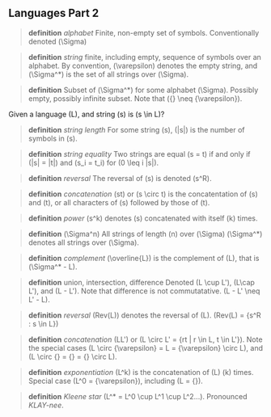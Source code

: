 ## Languages Part 2

> **definition**
> *alphabet*
> Finite, non-empty set of symbols. Conventionally denoted \(\Sigma\)

> **definition**
> *string*
> finite, including empty, sequence of symbols over an alphabet. By convention, \(\varepsilon\) denotes the empty string, and \(\Sigma^*\) is the set of all strings over \(\Sigma\).

> **definition**
> Subset of \(\Sigma^*\) for some alphabet \(\Sigma\). Possibly empty, possibly infinite subset. Note that \(\{\} \neq \{\varepsilon\}\).

Given a language \(L\), and string \(s\) is \(s \in L\)?

> **definition**
> *string length*
> For some string \(s\), \(|s|\) is the number of symbols in \(s\).

> **definition**
> *string equality*
> Two strings are equal \(s = t\) if and only if \(|s| = |t|\) and \(s_i = t_i\) for \(0 \leq i |s|\).

> **definition**
> *reversal*
> The reversal of \(s\) is denoted \(s^R\).

> **definition**
> *concatenation*
> \(st\) or \(s \circ t\) is the concatentation of \(s\) and \(t\), or all characters of \(s\)  followed by those of \(t\).

> **definition**
> *power*
> \(s^k\) denotes \(s\) concatenated with itself \(k\) times.

> **definition**
> \(\Sigma^n\)
> All strings of length \(n\) over \(\Sigma\) \(\Sigma^*\) denotes all strings over \(\Sigma\).

> **definition**
> *complement*
> \(\overline{L}\) is the complement of \(L\), that is \(\Sigma^* - L\).

> **definition**
> union, intersection, difference
> Denoted \(L \cup L'\), \(L\cap L'\), and \(L - L'\). Note that difference is not commutatative. \(L - L' \neq L' - L\).

> **definition**
> *reversal*
> \(Rev(L)\) denotes the reversal of \(L\). \(Rev(L) = \{s^R : s \in L\}\)

> **definition**
> *concatenation*
> \(LL'\) or \(L \circ L' = \{rt | r \in L, t \in L'\}\). Note the special cases \(L \circ \{\varepsilon\} = L = \{\varepsilon\} \circ L\), and \(L \circ \{\} = \{\} = \{\} \circ L\).

> **definition**
> *exponentiation*
> \(L^k\) is the concatenation of \(L\) \(k\) times. Special case \(L^0 = \{\varepsilon\}\), including \(L = \{\}\).

> **definition**
> *Kleene star*
> \(L^* = L^0 \cup L^1 \cup L^2...\). Pronounced *KLAY-nee*.
> 